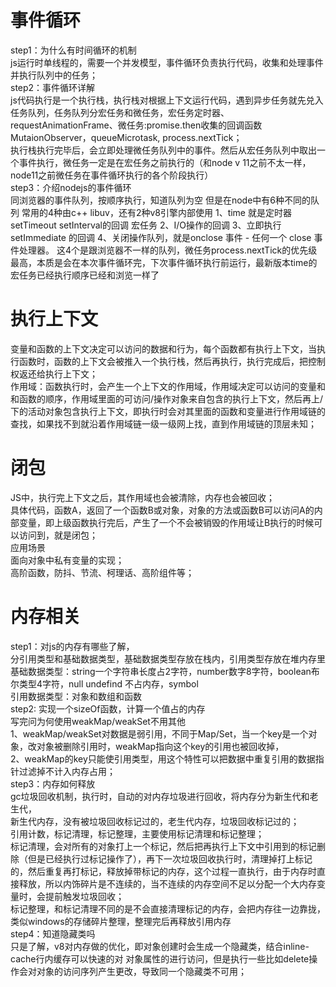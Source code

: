 # 事件循环  
  step1：为什么有时间循环的机制  
    js运行时单线程的，需要一个并发模型，事件循环负责执行代码，收集和处理事件并执行队列中的任务；  
  step2：事件循环详解  
    js代码执行是一个执行栈，执行栈对根据上下文运行代码，遇到异步任务就先兑入任务队列，任务队列分宏任务和微任务，宏任务定时器、requestAnimationFrame、微任务:promise.then收集的回调函数 MutaionObserver，queueMicrotask, process.nextTick；  
    执行栈执行完毕后，会立即处理微任务队列中的事件。然后从宏任务队列中取出一个事件执行，微任务一定是在宏任务之前执行的（和node v 11之前不太一样，node11之前微任务在事件循环执行的各个阶段执行）  
  step3：介绍nodejs的事件循环  
    同浏览器的事件队列，按顺序执行，知道队列为空
    但是在node中有6种不同的队列
    常用的4种由c++ libuv，还有2种v8引擎内部使用
    1、time  就是定时器setTimeout setInterval的回调 宏任务
    2、I/O操作的回调
    3、立即执行 setImmediate 的回调
    4、关闭操作队列，就是onclose 事件 - 任何一个 close 事件处理器。
    这4个是跟浏览器不一样的队列，微任务process.nextTick的优先级最高，本质是会在本次事件循环完，下次事件循环执行前运行，最新版本time的宏任务已经执行顺序已经和浏览一样了
# 执行上下文  
  变量和函数的上下文决定可以访问的数据和行为，每个函数都有执行上下文，当执行函数时，函数的上下文会被推入一个执行栈，然后再执行，执行完成后，把控制权返还给执行上下文；  
  作用域：函数执行时，会产生一个上下文的作用域，作用域决定可以访问的变量和和函数的顺序，作用域里面的可访问/操作对象来自包含的执行上下文，然后再上/下的活动对象包含执行上下文，即执行时会对其里面的函数和变量进行作用域链的查找，如果找不到就沿着作用域链一级一级网上找，直到作用域链的顶层未知；  
  
# 闭包  
  JS中，执行完上下文之后，其作用域也会被清除，内存也会被回收；  
  具体代码，函数A，返回了一个函数B或对象，对象的方法或函数B可以访问A的内部变量，即上级函数执行完后，产生了一个不会被销毁的作用域让B执行的时候可以访问到，就是闭包；  
  应用场景  
    面向对象中私有变量的实现；  
    高阶函数，防抖、节流、柯理话、高阶组件等；  
  
# 内存相关  
  step1：对js的内存有哪些了解，  
    分引用类型和基础数据类型，基础数据类型存放在栈内，引用类型存放在堆内存里  
    基础数据类型：string一个字符串长度占2字符，number数字8字符，boolean布尔类型4字符，null undefind 不占内存，symbol  
    引用数据类型：对象和数组和函数  
  step2: 实现一个sizeOf函数，计算一个值占的内存  
    写完问为何使用weakMap/weakSet不用其他  
      1、weakMap/weakSet对数据是弱引用，不同于Map/Set，当一个key是一个对象，改对象被删除引用时，weakMap指向这个key的引用也被回收掉，  
      2、weakMap的key只能使引用类型，用这个特性可以把数据中重复引用的数据指针过滤掉不计入内存占用；  
  step3：内存如何释放  
    gc垃圾回收机制，执行时，自动的对内存垃圾进行回收，将内存分为新生代和老生代，  
    新生代内存，没有被垃圾回收标记过的，老生代内存，垃圾回收标记过的；  
    引用计数，标记清理，标记整理，主要使用标记清理和标记整理；  
    标记清理，会对所有的对象打上一个标记，然后把再执行上下文中引用到的标记删除（但是已经执行过标记操作了），再下一次垃圾回收执行时，清理掉打上标记的，然后重复再打标记，释放掉带标记的内存，这个过程一直执行，由于内存时直接释放，所以内饰碎片是不连续的，当不连续的内存空间不足以分配一个大内存变量时，会提前触发垃圾回收；  
    标记整理，和标记清理不同的是不会直接清理标记的内存，会把内存往一边靠拢，类似windows的存储碎片整理，整理完后再释放引用内存  
  step4：知道隐藏类吗  
    只是了解，v8对内存做的优化，即对象创建时会生成一个隐藏类，结合inline-cache行内缓存可以快速的对 对象属性的进行访问，但是执行一些比如delete操作会对对象的访问序列产生更改，导致同一个隐藏类不可用；  
  